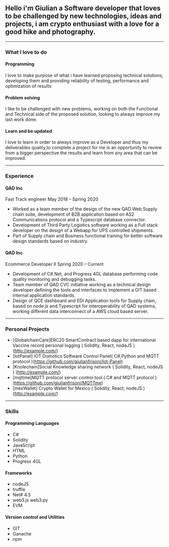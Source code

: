 ## Hello i'm Giulian  a Software developer that loves to be challenged by new technologies, ideas and projects, i am crypto enthusiast with a love for  a good hike and photography.


---

### What I love to do

#### Programming
 I love to make purpose of what i have learned  proposing technical solutions, developing them and providing reliability of testing, performance and optimization of results

#### Problem solving
 I like to be challenged with new problems, working on both the Functional and Technical side of the proposed solution, looking to always improve my last work done.


#### Learn and be updated
 I love to learn in order to always improve as a Developer and thus my deliverables quality,to complete  a project for me is an opportunity to review from a bigger perspective the results and learn from any area that can be improved.
 
---

### Experience
#### QAD Inc
Fast Track engineer 
May 2018 – Spring 2020

- Worked as a team member of the design of the new QAD Web Supply chain suite, development of B2B application based on AS2 Communications protocol and a Typescript database connector.
- Development of Third Party Logistics software working as a Full stack developer on the design of a Webapp for UPS controlled shipments.
- Part of Supply chain and Business functional training for better software design standards based on industry.

#### QAD Inc
Ecommerce Developer II
Spring 2020 –  Current
- Development of C#.Net, and Progress 4GL database performing code quality monitoring and debugging tasks.
- Team member of QAD CVC initiative working as a technical design developer defining the tools and interfaces to implement a GIT based internal application standards.
- Design of QCE dashboard and EDI Application tools for Supply chain, based on node.js and Typescript for interoperability of QAD systems, working  different data interconnect of  a AWS cloud based server.

---
### Personal Projects
- [GlobalchainCare]ERC20 SmartContract based dapp for international Vaccine record personal logging ( Solidity, React, nodeJS ) (http://example.com/)
- [IotPanel] IOT Domotics Software Control Panel( C#,Python and MQTT protocol )(https://github.com/giulianfrisoni/Iot-Panel)
- [Knolechain]Social Knowledge sharing network ( Solidity, React, nodeJS ) (http://example.com/)
- [mqttme]MQTT protocol server control tool ( C# and MQTT protocol )(https://github.com/giulianfrisoni/MQTTme)
- [mexWallet] Crypto Wallet for Mexico ( Solidity, React, nodeJS ) (http://example.com/)

---
### Skills
#### Programming Languages
- C#
- Solidity
- JavaScript
- HTML
- Python
- Progress 4GL

#### Frameworks
- nodeJS
- truffle
- Net# 4.5
- web3.js web3.py
- EVM

#### Version control and Utilities
- GIT
- Ganache
- npm
